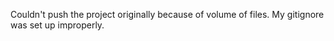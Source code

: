 Couldn't push the project originally because of volume of files. My gitignore was set up improperly.
